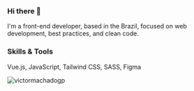 ### Hi there 👋

I'm a front-end developer, based in the Brazil, focused on web development, best practices, and clean code.

### Skills & Tools
Vue.js, JavaScript, Tailwind CSS, SASS, Figma

<p><img align="center" src="https://github-readme-stats.vercel.app/api/top-langs/?username=victormachadogp&layout=compact&hide=html,css" alt="victormachadogp" /></p>
